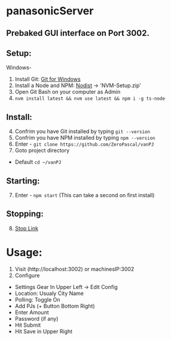 # panasonicServer

## Prebaked GUI interface on Port 3002.

## Setup:
Windows-
1. Install Git: [Git for Windows](https://github.com/git-for-windows/git/releases/download/v2.33.0.windows.2/Git-2.33.0.2-64-bit.exe)
2. Install a Node and NPM: [Nodist](https://github.com/coreybutler/nvm-windows/releases) -> 'NVM-Setup.zip'
3. Open Git Bash on your computer as Admin
4. `nvm install latest && nvm use latest && npm i -g ts-node`

## Install:
4. Confrim you have Git installed by typing `git --version` 
5. Confrim you have NPM installed by typing `npm --version`
6. Enter - `git clone https://github.com/ZeroPascal/vanPJ`
7. Goto project directory 
  - Default `cd ~/vanPJ`

## Starting:
7. Enter - `npm start` (This can take a second on first install)

## Stopping:
8. [Stop Link](http://localhost:3002/stop) 


# Usage:
1. Visit (http://localhost:3002) or machinesIP:3002
2. Configure
  - Settings Gear In Upper Left -> Edit Config
  - Location: Usualy City Name
  - Polling: Toggle On
  - Add PJs (+ Button Bottom Right)
  - Enter Amount
  - Password (if any)
  - Hit Submit
  - Hit Save in Upper Right


